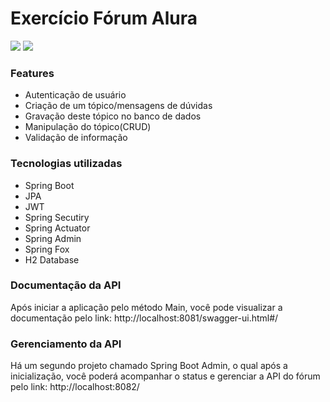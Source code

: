 # Exercício Fórum Alura

<img src="https://img.shields.io/badge/Exercício%20-Curso-blue" /> <img src="https://img.shields.io/badge/license-MIT-green" />

### Features

- Autenticação de usuário
- Criação de um tópico/mensagens de dúvidas
- Gravação deste tópico no banco de dados
- Manipulação do tópico(CRUD)
- Validação de informação

### Tecnologias utilizadas

- Spring Boot
- JPA
- JWT
- Spring Secutiry
- Spring Actuator
- Spring Admin
- Spring Fox
- H2 Database


### Documentação da API

Após iniciar a aplicação pelo método Main, você pode visualizar a documentação pelo link: http://localhost:8081/swagger-ui.html#/


### Gerenciamento da API

Há um segundo projeto chamado Spring Boot Admin, o qual após a inicialização, você poderá acompanhar o status e gerenciar a API do fórum pelo link: http://localhost:8082/
